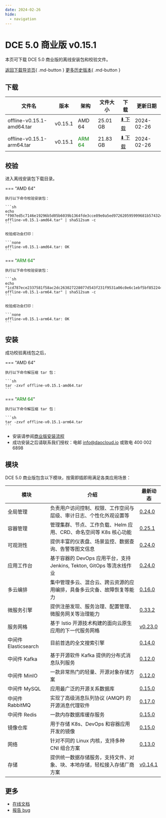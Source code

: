 ```yaml
---
date: 2024-02-26
hide:
  - navigation
---
```


# DCE 5.0 商业版 v0.15.1

本页可下载 DCE 5.0 商业版的离线安装包和校验文件。

[返回下载导览页](../index.md#_2){ .md-button } [更多历史版本](./dce5-installer-history.md){ .md-button }

## 下载

| 文件名                      | 版本    | 架构 | 文件大小 | 下载                                           | 更新日期   |
| ----------------------------- | ------- | -------- | ---------------------------------------------- | ---------- | ----------------------------- |
| offline-v0.15.1-amd64.tar | v0.15.1 | AMD 64 | 25.01 GB | [:arrow_down: 下载](https://qiniu-download-public.daocloud.io/DaoCloud_Enterprise/dce5/offline-v0.15.1-amd64.tar) | 2024-02-26 |
| offline-v0.15.1-arm64.tar | v0.15.1 | <font color="green">ARM 64</font> | 21.83 GB | [:arrow_down: 下载](https://qiniu-download-public.daocloud.io/DaoCloud_Enterprise/dce5/offline-v0.15.1-arm64.tar) | 2024-02-26 |

## 校验

进入离线安装包下载目录。

=== "AMD 64"

    执行以下命令校验安装包：

    ```sh
    echo "f907ed5c7146e19296b5d05b6039b1364fde3cce89e0a5ed972620595999681b574324a8cd27e1b70a9e5d536439621342e7c4ff4e5fd02e0f8b6495200657b6  offline-v0.15.1-amd64.tar" | sha512sum -c
    ```

    校验成功会打印：

    ```none
    offline-v0.15.1-amd64.tar: OK
    ```

=== "<font color="green">ARM 64</font>"

    执行以下命令校验安装包：

    ```sh
    echo "1cd787ece2337581f58ac2dc263027228077d543f231f9531a06c0e6c1ebf5bf852244bcb0674a3a0bcaa9e8d59eeec5f1999bc1f2c87d1768b3b130e9167ca1  offline-v0.15.1-arm64.tar" | sha512sum -c
    ```

    校验成功会打印：

    ```none
    offline-v0.15.1-arm64.tar: OK
    ```

## 安装

成功校验离线包之后，

=== "AMD 64"

    执行以下命令解压缩 tar 包：

    ```sh
    tar -zxvf offline-v0.15.1-amd64.tar
    ```

=== "<font color="green">ARM 64</font>"

    执行以下命令解压缩 tar 包：

    ```sh
    tar -zxvf offline-v0.15.1-arm64.tar
    ```

- 安装请参阅[商业版安装流程](../../install/commercial/start-install.md)
- 成功安装之后请联系我们授权：电邮 info@daocloud.io 或致电 400 002 6898

## 模块

DCE 5.0 商业版包含以下模块，按需即插即用满足各类应用场景：

| 模块                 | 介绍                                                                     | 最新动态                                                      |
| -------------------- | ------------------------------------------------------------------------ | ------------------------------------------------------------- |
| 全局管理             | 负责用户访问控制、权限、工作空间与层级、审计日志、个性化外观设置等             | [0.24.0](../../ghippo/intro/release-notes.md#0240)    |
| 容器管理             | 管理集群、节点、工作负载、Helm 应用、CRD、命名空间等 K8s 核心功能        | [0.25.1](../../kpanda/intro/release-notes.md#0251)    |
| 可观测性             | 提供丰富的仪表盘、场景监控、数据查询、告警等图文信息                     | [0.24.0](../../insight/intro/releasenote.md#0240)     |
| 应用工作台           | 基于容器的 DevOps 应用平台，支持 Jenkins, Tekton, GitOps 等流水线作业    | [0.24.0](../../amamba/intro/release-notes.md#0240)      |
| 多云编排             | 集中管理多云、混合云、跨云资源的应用编排，具备多云灾备、故障恢复等能力   | [0.16.0](../../kairship/intro/release-notes.md#0160)         |
| 微服务引擎           | 提供注册发现、服务治理、配置管理、微服务网关等治理能力                   | [0.33.2](../../skoala/intro/release-notes.md#0332)             |
| 服务网格             | 基于 Istio 开源技术构建的面向云原生应用的下一代服务网格                  | [v0.23.0](../../mspider/intro/release-notes.md#v0230)          |
| 中间件 Elasticsearch | 目前首选的全文搜索引擎                                                   | [0.14.0](../../middleware/elasticsearch/release-notes.md#0140) |
| 中间件 Kafka         | 基于开源软件 Kafka 提供的分布式消息队列服务                              | [0.12.0](../../middleware/kafka/release-notes.md#0120)          |
| 中间件 MinIO         | 一款非常热门的轻量、开源对象存储方案                                     | [0.12.0](../../middleware/minio/release-notes.md#0120)          |
| 中间件 MySQL         | 应用最广泛的开源关系数据库                                               | [0.15.0](../../middleware/mysql/release-notes.md#0150)           |
| 中间件 RabbitMQ      | 实现了高级消息队列协议 (AMQP) 的开源消息代理软件                         | [0.17.0](../../middleware/rabbitmq/release-notes.md#0170)        |
| 中间件 Redis         | 一款内存数据库缓存服务                                                   | [0.15.0](../../middleware/redis/release-notes.md#0150)           |
| 镜像仓库             | 用于存储 K8s、DevOps 和容器应用开发的镜像                                | [0.15.0](../../dce/dce-rn/20230630.md)                            |
| 网络                 | 针对不同的 Linux 内核，支持多种 CNI 组合方案                             | [0.13.0](../../dce/dce-rn/20230630.md)                            |
| 存储                 | 提供统一数据存储服务，支持文件、对象、块、本地存储，轻松接入存储厂商方案 | [v0.14.1](../../dce/dce-rn/20230630.md)                            |

## 更多

- [在线文档](../../dce/index.md)
- [报告 bug](https://github.com/DaoCloud/DaoCloud-docs/issues)
